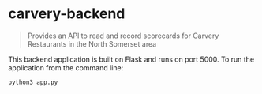 # carvery-backend
 
> Provides an API to read and record scorecards for Carvery Restaurants in the North Somerset area

This backend application is built on Flask and runs on port 5000. To run the application from the command line:

```
python3 app.py
```